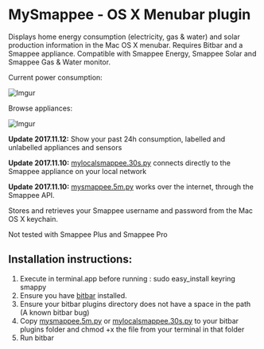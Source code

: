 
# MySmappee - OS X Menubar plugin

Displays home energy consumption (electricity, gas & water) and solar production information in the Mac OS X menubar. 
Requires Bitbar and a Smappee appliance. Compatible with Smappee Energy, Smappee Solar and Smappee Gas & Water monitor.  

Current power consumption:

![Imgur](https://i.imgur.com/gxrmefr.png)

Browse appliances:

![Imgur](https://i.imgur.com/rXKlH4j.png)


**Update 2017.11.12:** Show your past 24h consumption, labelled and unlabelled appliances and sensors

**Update 2017.11.10:** [mylocalsmappee.30s.py](mylocalsmappee.30s.py) connects directly to the Smappee appliance on your local network

**Update 2017.11.10:** [mysmappee.5m.py](mysmappee.5m.py) works over the internet, through the Smappee API. 

Stores and retrieves your Smappee username and password from the Mac OS X keychain.

Not tested with Smappee Plus and Smappee Pro

## Installation instructions: 

1. Execute in terminal.app before running : sudo easy_install keyring smappy
2. Ensure you have [bitbar](https://github.com/matryer/bitbar/releases/latest) installed.
3. Ensure your bitbar plugins directory does not have a space in the path (A known bitbar bug)
4. Copy [mysmappee.5m.py](mysmappee.5m.py) or [mylocalsmappee.30s.py](mylocalsmappee.30s.py) to your bitbar plugins folder and chmod +x the file from your terminal in that folder
5. Run bitbar
